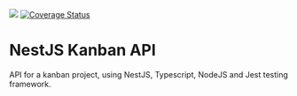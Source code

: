 ![](https://travis-ci.com/danielcornock/nest-js-kanban.svg?branch=master)
[![Coverage Status](https://coveralls.io/repos/github/danielcornock/kanbo-api/badge.svg?branch=master)](https://coveralls.io/github/danielcornock/kanbo-api?branch=master)

# NestJS Kanban API

API for a kanban project, using NestJS, Typescript, NodeJS and Jest testing framework.
